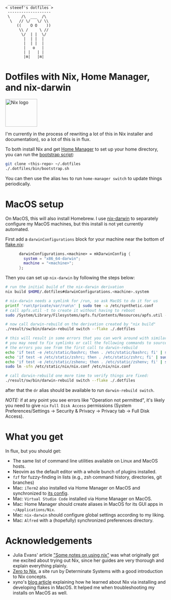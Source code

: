 ```
 ___________________
< steeef's dotfiles >
 -------------------
 \     /\  ___  /\
  \   // \/   \/ \\
     ((    O O    ))
      \\ /     \ //
       \/  | |  \/
        |  | |  |
        |  | |  |
        |   o   |
        | |   | |
        |m|   |m|
```

# Dotfiles with Nix, Home Manager, and nix-darwin

<img src="https://user-images.githubusercontent.com/77589/226965659-00882024-4c02-49f3-a367-0a8da62669d6.svg" width="100" height="87" alt="Nix logo">

I'm currently in the process of rewriting a lot of this in Nix installer and documentation), so a lot of this is in flux.

To both install Nix and get [Home Manager](https://github.com/nix-community/home-manager) to set up your home
directory, you can run the [bootstrap script](/bin/bootstrap.sh):

```sh
git clone <this-repo> ~/.dotfiles
./.dotfiles/bin/bootstrap.sh
```

You can then use the alias `hms` to run `home-manager switch` to update things periodically.

# MacOS setup

On MacOS, this will also install Homebrew. I use [nix-darwin](https://github.com/LnL7/nix-darwin) to separately
configure my MacOS machines, but this install is not yet currently automated. 

First add a `darwinConfigurations` block for your machine near the bottom of [flake.nix](flake.nix):

```nix
      darwinConfigurations.<machine> = mkDarwinConfig {
        system = "x86_64-darwin";
        machine = "<machine>";
      };
```

Then you can set up `nix-darwin` by following the steps below:

```sh
# run the initial build of the nix-darwin derivation
nix build $HOME/.dotfiles#darwinConfigurations.<machine>.system

# nix-darwin needs a symlink for /run, so ask MacOS to do it for us
printf 'run\tprivate/var/run\n' | sudo tee -a /etc/synthetic.conf
# call apfs.util -t to create it without having to reboot
sudo /System/Library/Filesystems/apfs.fs/Contents/Resources/apfs.util -t

# now call darwin-rebuild on the derivation created by "nix build"
./result/sw/bin/darwin-rebuild switch --flake ./.dotfiles

# this will result in some errors that you can work around with similar edits to files.
# you may need to fix symlinks or call the following commands to source files under /etc/static. This all depends on
# the errors you see from the first call to darwin-rebuild
echo 'if test -e /etc/static/bashrc; then . /etc/static/bashrc; fi' | sudo tee -a /etc/bashrc
echo 'if test -e /etc/static/zshrc; then . /etc/static/zshrc; fi' | sudo tee -a /etc/zshrc
echo 'if test -e /etc/static/zshenv; then . /etc/static/zshenv; fi' | sudo tee -a /etc/zshenv
sudo ln -sfn /etc/static/nix/nix.conf /etc/nix/nix.conf

# call darwin-rebuild one more time to verify things are fixed:
./result/sw/bin/darwin-rebuild switch --flake ./.dotfiles
```

after that the `dr` alias should be available to run `darwin-rebuild switch`.

*NOTE:* if at any point you see errors like "Operation not permitted", it's likely you need to give `nix` `Full Disk
Access` permissions (System Preferences/Settings -> Security & Privacy -> Privacy tab -> Full Disk Access).

# What you get

In flux, but you should get:

* The same list of command line utilities available on Linux and MacOS hosts.
* Neovim as the default editor with a whole bunch of plugins installed.
* `fzf` for fuzzy-finding in lists (e.g., zsh command history, directories, git branches)
* Mac: `iTerm2` also installed via Home Manager on MacOS and synchronized to
[its config](/nix/home/darwin/iterm2/com.googlecode.iterm2.plist).
* Mac: `Virtual Studio Code` installed via Home Manager on MacOS.
* Mac: Home Manager should create aliases in MacOS for its GUI apps in `~/Applications/Nix`.
* Mac: `nix-darwin` should configure global settings according to my liking.
* Mac: `Alfred` with a (hopefully) synchronized preferences directory.

# Acknowledgements

* Julia Evans' article ["Some notes on using nix"](https://jvns.ca/blog/2023/02/28/some-notes-on-using-nix/) was what
  originally got me excited about trying out Nix, since her guides are very thorough and explain everything plainly.
* [Zero to Nix](https://zero-to-nix.com/), a site run by Determinate Systems with a good introduction to Nix concepts.
* xyno's [blog article](https://xyno.space/post/nix-darwin-introduction) explaining how he learned about Nix via
  installing and developing flakes in MacOS. It helped me when troubleshooting my installs on MacOS as well.
